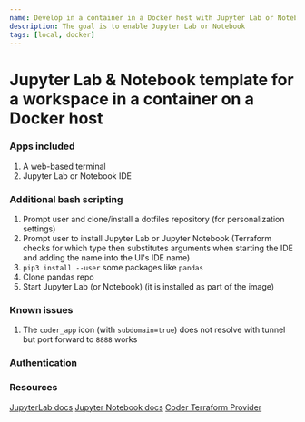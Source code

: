 ```yaml
---
name: Develop in a container in a Docker host with Jupyter Lab or Notebook
description: The goal is to enable Jupyter Lab or Notebook 
tags: [local, docker]
---
```


# Jupyter Lab & Notebook template for a workspace in a container on a Docker host

### Apps included
1. A web-based terminal
2. Jupyter Lab or Notebook IDE

### Additional bash scripting
1. Prompt user and clone/install a dotfiles repository (for personalization settings)
1. Prompt user to install Jupyter Lab or Jupyter Notebook (Terraform checks for which type then substitutes arguments when starting the IDE and adding the name into the UI's IDE name)
1. `pip3 install --user` some packages like `pandas`
1. Clone pandas repo
1. Start Jupyter Lab (or Notebook) (it is installed as part of the image)

### Known issues
1. The `coder_app` icon (with `subdomain=true`) does not resolve with tunnel but port forward to `8888` works

### Authentication


### Resources
[JupyterLab docs](https://jupyter-server.readthedocs.io/en/latest/index.html)
[Jupyter Notebook docs](https://jupyter-notebook.readthedocs.io/en/stable/)
[Coder Terraform Provider](https://registry.terraform.io/providers/coder/coder/latest/docs/resources/app)
